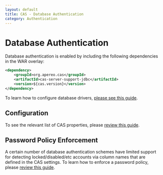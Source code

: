 ```yaml
---
layout: default
title: CAS - Database Authentication
category: Authentication
---
```


# Database Authentication

Database authentication is enabled by including the following dependencies in the WAR overlay:

```xml
<dependency>
    <groupId>org.apereo.cas</groupId>
    <artifactId>cas-server-support-jdbc</artifactId>
    <version>${cas.version}</version>
</dependency>
```

To learn how to configure database drivers, [please see this guide](JDBC-Drivers.html).

## Configuration

To see the relevant list of CAS properties, please [review this guide](../configuration/Configuration-Properties.html#database-authentication).

## Password Policy Enforcement

A certain number of database authentication schemes have limited support for detecting locked/disabled/etc accounts via column names that are defined in the CAS settings. To learn how to enforce a password policy, please [review this guide](Password-Policy-Enforcement.html).
